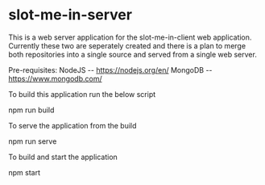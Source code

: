 # slot-me-in-server

This is a web server application for the slot-me-in-client web application. Currently these two are seperately created and there is 
a plan to merge both repositories into a single source and served from a single web server.

Pre-requisites:
NodeJS -- https://nodejs.org/en/
MongoDB -- https://www.mongodb.com/

To build this application run the below script

npm run build

To serve the application from the build

npm run serve

To build and start the application 

npm start
